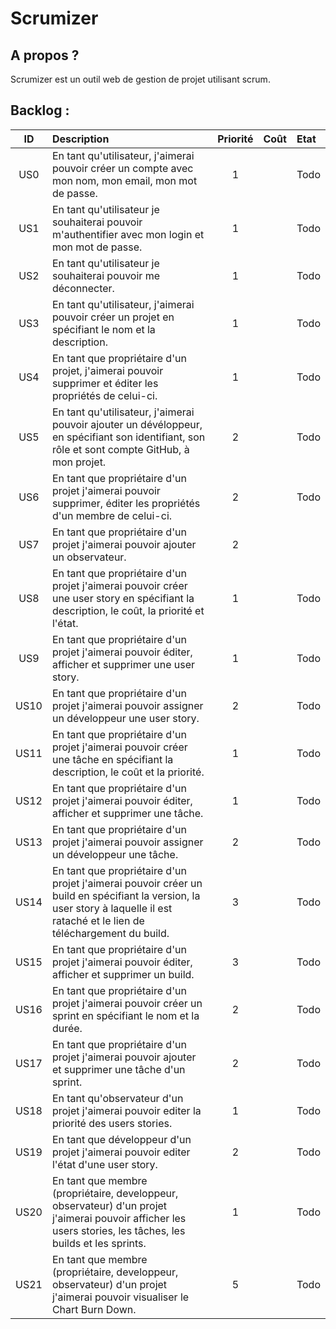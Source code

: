 Scrumizer
=========

A propos ?
----------
Scrumizer est un outil web de gestion de projet utilisant scrum.

Backlog :
---------

|ID |Description|Priorité|Coût|Etat|
|:-:|:----------|:------:|:---|:---|
|US0|En tant qu'utilisateur, j'aimerai pouvoir créer un compte avec mon nom, mon email, mon mot de passe.|1||Todo|
|US1|En tant qu'utilisateur je souhaiterai pouvoir m'authentifier avec mon login et mon mot de passe.|1| |Todo|
|US2|En tant qu'utilisateur je souhaiterai pouvoir me déconnecter.|1||Todo|
|US3|En tant qu'utilisateur, j'aimerai pouvoir créer un projet en spécifiant le nom et la description.|1| |Todo|
|US4|En tant que propriétaire d'un projet, j'aimerai pouvoir supprimer et éditer les propriétés de celui-ci.|1| |Todo|
|US5|En tant qu'utilisateur, j'aimerai pouvoir ajouter un dévéloppeur, en spécifiant son identifiant, son rôle et sont compte GitHub, à mon projet.|2| |Todo|
|US6|En tant que propriétaire d'un projet j'aimerai pouvoir supprimer, éditer les propriétés d'un membre de celui-ci.|2| |Todo|
|US7|En tant que propriétaire d'un projet j'aimerai pouvoir ajouter un observateur.|2| | |Todo|
|US8|En tant que propriétaire d'un projet j'aimerai pouvoir créer une user story en spécifiant la description, le coût, la priorité et l'état.|1| |Todo|
|US9|En tant que propriétaire d'un projet j'aimerai pouvoir éditer, afficher et supprimer une user story.|1| |Todo|
|US10|En tant que propriétaire d'un projet j'aimerai pouvoir assigner un développeur une user story.|2| |Todo|
|US11|En tant que propriétaire d'un projet j'aimerai pouvoir créer une tâche en spécifiant la description, le coût et la priorité.|1| |Todo|
|US12|En tant que propriétaire d'un projet j'aimerai pouvoir éditer, afficher et supprimer une tâche.|1| |Todo|
|US13|En tant que propriétaire d'un projet j'aimerai pouvoir assigner un développeur une tâche.|2| |Todo|
|US14|En tant que propriétaire d'un projet j'aimerai pouvoir créer un build en spécifiant la version, la user story à laquelle il est rataché et le lien de téléchargement du build.|3| |Todo|
|US15|En tant que propriétaire d'un projet j'aimerai pouvoir éditer, afficher et supprimer un build.|3| |Todo|
|US16|En tant que propriétaire d'un projet j'aimerai pouvoir créer un sprint en spécifiant le nom et la durée.|2| |Todo|
|US17|En tant que propriétaire d'un projet j'aimerai pouvoir ajouter et supprimer une tâche d'un sprint.|2| |Todo|
|US18|En tant qu'observateur d'un projet j'aimerai pouvoir editer la priorité des users stories.|1| |Todo|
|US19|En tant que développeur d'un projet j'aimerai pouvoir editer l'état d'une user story.|2| |Todo|
|US20|En tant que membre (propriétaire, developpeur, observateur) d'un projet j'aimerai pouvoir afficher les users stories, les tâches, les builds et les sprints.|1| |Todo|
|US21|En tant que membre (propriétaire, developpeur, observateur) d'un projet j'aimerai pouvoir visualiser le Chart Burn Down.|5| |Todo|


